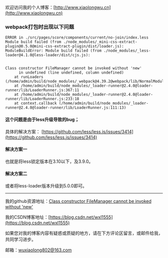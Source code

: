 欢迎访问我的个人博客：[http://www.xiaolongwu.cn](http://www.xiaolongwu.cn)
### webpack打包时出现以下问题
```
ERROR in ./src/pages/score/components/current/no-join/index.less
Module build failed (from ./node_modules/_mini-css-extract-plugin@0.5.0@mini-css-extract-plugin/dist/loader.js):
ModuleBuildError: Module build failed (from ./node_modules/_less-loader@4.1.0@less-loader/dist/cjs.js):


Class constructor FileManager cannot be invoked without 'new'
      in undefined (line undefined, column undefined)
    at runLoaders (/home/admin/build/node_modules/_webpack@4.39.2@webpack/lib/NormalModule.js:313:20)
    at /home/admin/build/node_modules/_loader-runner@2.4.0@loader-runner/lib/LoaderRunner.js:367:11
    at /home/admin/build/node_modules/_loader-runner@2.4.0@loader-runner/lib/LoaderRunner.js:233:18
    at context.callback (/home/admin/build/node_modules/_loader-runner@2.4.0@loader-runner/lib/LoaderRunner.js:111:13)
```
#### 这个问题是由于less升级导致的bug；
具体的解决方案： [https://github.com/less/less.js/issues/3414](https://github.com/less/less.js/issues/3414)

#### 解决方案一
也就是将less锁定版本在3.10以下，及3.9.0。

#### 解决方案二
或者将less-loader版本升级到5.0.0即可。

---


我的github资源地址：[Class constructor FileManager cannot be invoked without 'new'](https://github.com/LeonWuV/FE-blog-repository/blob/master/less/Class%20constructor%20FileManager%20cannot%20be%20invoked%20without%20'new'.md)

我的CSDN博客地址：[https://blog.csdn.net/wxl1555](https://blog.csdn.net/wxl1555)

如果您对我的博客内容有疑惑或质疑的地方，请在下方评论区留言，或邮件给我，共同学习进步。

邮箱：wuxiaolong802@163.com